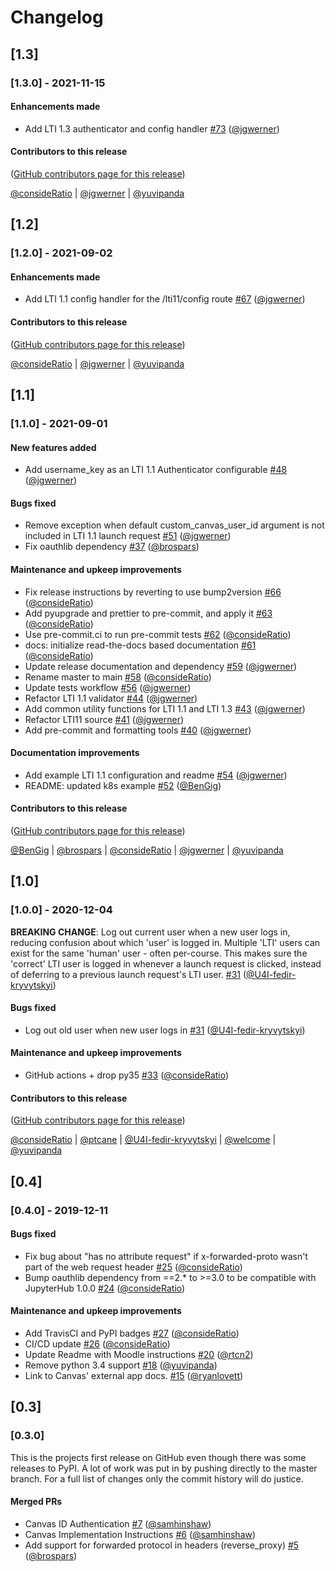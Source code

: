 # Changelog

## [1.3]

### [1.3.0] - 2021-11-15

#### Enhancements made

- Add LTI 1.3 authenticator and config handler [#73](https://github.com/jupyterhub/ltiauthenticator/pull/73) ([@jgwerner](https://github.com/jgwerner))

#### Contributors to this release

([GitHub contributors page for this release](https://github.com/jupyterhub/ltiauthenticator/graphs/contributors?from=2021-09-01&to=2021-11-15&type=c))

[@consideRatio](https://github.com/search?q=repo%3Ajupyterhub%2Fltiauthenticator+involves%3AconsideRatio+updated%3A2021-09-01..2021-11-15&type=Issues) | [@jgwerner](https://github.com/search?q=repo%3Ajupyterhub%2Fltiauthenticator+involves%3Ajgwerner+updated%3A2021-09-01..2021-11-15&type=Issues) | [@yuvipanda](https://github.com/search?q=repo%3Ajupyterhub%2Fltiauthenticator+involves%3Ayuvipanda+updated%3A2021-09-01..2021-11-15&type=Issues)

## [1.2]

### [1.2.0] - 2021-09-02

#### Enhancements made

- Add LTI 1.1 config handler for the /lti11/config route [#67](https://github.com/jupyterhub/ltiauthenticator/pull/67) ([@jgwerner](https://github.com/jgwerner))

#### Contributors to this release

([GitHub contributors page for this release](https://github.com/jupyterhub/ltiauthenticator/graphs/contributors?from=2021-09-01&to=2021-09-01&type=c))

[@consideRatio](https://github.com/search?q=repo%3Ajupyterhub%2Fltiauthenticator+involves%3AconsideRatio+updated%3A2021-09-01..2021-09-01&type=Issues) | [@jgwerner](https://github.com/search?q=repo%3Ajupyterhub%2Fltiauthenticator+involves%3Ajgwerner+updated%3A2021-09-01..2021-09-01&type=Issues) | [@yuvipanda](https://github.com/search?q=repo%3Ajupyterhub%2Fltiauthenticator+involves%3Ayuvipanda+updated%3A2021-09-01..2021-09-01&type=Issues)

## [1.1]

### [1.1.0] - 2021-09-01

#### New features added

- Add username_key as an LTI 1.1 Authenticator configurable [#48](https://github.com/jupyterhub/ltiauthenticator/pull/48) ([@jgwerner](https://github.com/jgwerner))

#### Bugs fixed

- Remove exception when default custom_canvas_user_id argument is not included in LTI 1.1 launch request [#51](https://github.com/jupyterhub/ltiauthenticator/pull/51) ([@jgwerner](https://github.com/jgwerner))
- Fix oauthlib dependency [#37](https://github.com/jupyterhub/ltiauthenticator/pull/37) ([@brospars](https://github.com/brospars))

#### Maintenance and upkeep improvements

- Fix release instructions by reverting to use bump2version [#66](https://github.com/jupyterhub/ltiauthenticator/pull/66) ([@consideRatio](https://github.com/consideRatio))
- Add pyupgrade and prettier to pre-commit, and apply it [#63](https://github.com/jupyterhub/ltiauthenticator/pull/63) ([@consideRatio](https://github.com/consideRatio))
- Use pre-commit.ci to run pre-commit tests [#62](https://github.com/jupyterhub/ltiauthenticator/pull/62) ([@consideRatio](https://github.com/consideRatio))
- docs: initialize read-the-docs based documentation [#61](https://github.com/jupyterhub/ltiauthenticator/pull/61) ([@consideRatio](https://github.com/consideRatio))
- Update release documentation and dependency [#59](https://github.com/jupyterhub/ltiauthenticator/pull/59) ([@jgwerner](https://github.com/jgwerner))
- Rename master to main [#58](https://github.com/jupyterhub/ltiauthenticator/pull/58) ([@consideRatio](https://github.com/consideRatio))
- Update tests workflow [#56](https://github.com/jupyterhub/ltiauthenticator/pull/56) ([@jgwerner](https://github.com/jgwerner))
- Refactor LTI 1.1 validator [#44](https://github.com/jupyterhub/ltiauthenticator/pull/44) ([@jgwerner](https://github.com/jgwerner))
- Add common utility functions for LTI 1.1 and LTI 1.3 [#43](https://github.com/jupyterhub/ltiauthenticator/pull/43) ([@jgwerner](https://github.com/jgwerner))
- Refactor LTI11 source [#41](https://github.com/jupyterhub/ltiauthenticator/pull/41) ([@jgwerner](https://github.com/jgwerner))
- Add pre-commit and formatting tools [#40](https://github.com/jupyterhub/ltiauthenticator/pull/40) ([@jgwerner](https://github.com/jgwerner))

#### Documentation improvements

- Add example LTI 1.1 configuration and readme [#54](https://github.com/jupyterhub/ltiauthenticator/pull/54) ([@jgwerner](https://github.com/jgwerner))
- README: updated k8s example [#52](https://github.com/jupyterhub/ltiauthenticator/pull/52) ([@BenGig](https://github.com/BenGig))

#### Contributors to this release

([GitHub contributors page for this release](https://github.com/jupyterhub/ltiauthenticator/graphs/contributors?from=2020-12-04&to=2021-08-15&type=c))

[@BenGig](https://github.com/search?q=repo%3Ajupyterhub%2Fltiauthenticator+involves%3ABenGig+updated%3A2020-12-04..2021-08-15&type=Issues) | [@brospars](https://github.com/search?q=repo%3Ajupyterhub%2Fltiauthenticator+involves%3Abrospars+updated%3A2020-12-04..2021-08-15&type=Issues) | [@consideRatio](https://github.com/search?q=repo%3Ajupyterhub%2Fltiauthenticator+involves%3AconsideRatio+updated%3A2020-12-04..2021-08-15&type=Issues) | [@jgwerner](https://github.com/search?q=repo%3Ajupyterhub%2Fltiauthenticator+involves%3Ajgwerner+updated%3A2020-12-04..2021-08-15&type=Issues) | [@yuvipanda](https://github.com/search?q=repo%3Ajupyterhub%2Fltiauthenticator+involves%3Ayuvipanda+updated%3A2020-12-04..2021-08-15&type=Issues)

## [1.0]

### [1.0.0] - 2020-12-04

**BREAKING CHANGE**: Log out current user when a new user logs in, reducing confusion about which 'user' is logged in. Multiple 'LTI' users can exist for the same 'human' user - often per-course. This makes sure the 'correct' LTI user is logged in whenever a launch request is clicked, instead of deferring to a previous launch request's LTI user. [#31](https://github.com/jupyterhub/ltiauthenticator/pull/31) ([@U4I-fedir-kryvytskyi](https://github.com/U4I-fedir-kryvytskyi))

#### Bugs fixed

- Log out old user when new user logs in [#31](https://github.com/jupyterhub/ltiauthenticator/pull/31) ([@U4I-fedir-kryvytskyi](https://github.com/U4I-fedir-kryvytskyi))

#### Maintenance and upkeep improvements

- GitHub actions + drop py35 [#33](https://github.com/jupyterhub/ltiauthenticator/pull/33) ([@consideRatio](https://github.com/consideRatio))

#### Contributors to this release

([GitHub contributors page for this release](https://github.com/jupyterhub/ltiauthenticator/graphs/contributors?from=2019-12-11&to=2020-11-12&type=c))

[@consideRatio](https://github.com/search?q=repo%3Ajupyterhub%2Fltiauthenticator+involves%3AconsideRatio+updated%3A2019-12-11..2020-11-12&type=Issues) | [@ptcane](https://github.com/search?q=repo%3Ajupyterhub%2Fltiauthenticator+involves%3Aptcane+updated%3A2019-12-11..2020-11-12&type=Issues) | [@U4I-fedir-kryvytskyi](https://github.com/search?q=repo%3Ajupyterhub%2Fltiauthenticator+involves%3AU4I-fedir-kryvytskyi+updated%3A2019-12-11..2020-11-12&type=Issues) | [@welcome](https://github.com/search?q=repo%3Ajupyterhub%2Fltiauthenticator+involves%3Awelcome+updated%3A2019-12-11..2020-11-12&type=Issues) | [@yuvipanda](https://github.com/search?q=repo%3Ajupyterhub%2Fltiauthenticator+involves%3Ayuvipanda+updated%3A2019-12-11..2020-11-12&type=Issues)

## [0.4]

### [0.4.0] - 2019-12-11

#### Bugs fixed

- Fix bug about "has no attribute request" if x-forwarded-proto wasn't part of the web request header [#25](https://github.com/jupyterhub/ltiauthenticator/pull/25) ([@consideRatio](https://github.com/consideRatio))
- Bump oauthlib dependency from ==2.\* to >=3.0 to be compatible with JupyterHub 1.0.0 [#24](https://github.com/jupyterhub/ltiauthenticator/pull/24) ([@consideRatio](https://github.com/consideRatio))

#### Maintenance and upkeep improvements

- Add TravisCI and PyPI badges [#27](https://github.com/jupyterhub/ltiauthenticator/pull/27) ([@consideRatio](https://github.com/consideRatio))
- CI/CD update [#26](https://github.com/jupyterhub/ltiauthenticator/pull/26) ([@consideRatio](https://github.com/consideRatio))
- Update Readme with Moodle instructions [#20](https://github.com/jupyterhub/ltiauthenticator/pull/20) ([@rtcn2](https://github.com/rtcn2))
- Remove python 3.4 support [#18](https://github.com/jupyterhub/ltiauthenticator/pull/18) ([@yuvipanda](https://github.com/yuvipanda))
- Link to Canvas' external app docs. [#15](https://github.com/jupyterhub/ltiauthenticator/pull/15) ([@ryanlovett](https://github.com/ryanlovett))

## [0.3]

### [0.3.0]

This is the projects first release on GitHub even though there was some releases
to PyPI. A lot of work was put in by pushing directly to the master branch. For
a full list of changes only the commit history will do justice.

#### Merged PRs

- Canvas ID Authentication [#7](https://github.com/jupyterhub/ltiauthenticator/pull/7) ([@samhinshaw](https://github.com/samhinshaw))
- Canvas Implementation Instructions [#6](https://github.com/jupyterhub/ltiauthenticator/pull/6) ([@samhinshaw](https://github.com/samhinshaw))
- Add support for forwarded protocol in headers (reverse_proxy) [#5](https://github.com/jupyterhub/ltiauthenticator/pull/5) ([@brospars](https://github.com/brospars))
